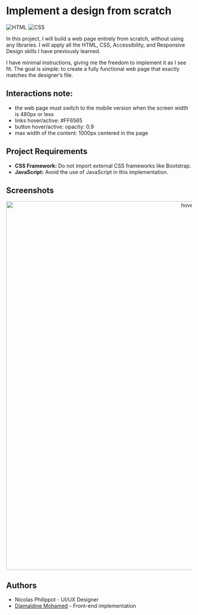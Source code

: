 # Implement a design from scratch

![HTML](https://img.shields.io/badge/HTML-5-blue?style=for-the-badge&logo=html5&logoColor=white)
![CSS](https://img.shields.io/badge/CSS-3-blue?style=for-the-badge&logo=css3&logoColor=white)

In this project, I will build a web page entirely from scratch, without using any libraries. I will apply all the HTML, CSS, Accessibility, and Responsive Design skills I have previously learned.

I have minimal instructions, giving me the freedom to implement it as I see fit. The goal is simple: to create a fully functional web page that exactly matches the designer’s file.

## Interactions note:

-   the web page must switch to the mobile version when the screen width is 480px or less
-   links hover/active: #FF6565
-   button hover/active: opacity: 0.9
-   max width of the content: 1000px centered in the page

## Project Requirements

-   **CSS Framework:** Do not import external CSS frameworks like Bootstrap.
-   **JavaScript:** Avoid the use of JavaScript in this implementation.

## Screenshots

<p align="center">
  <img src="https://samdaph.com/portfolio/desk.jpg" width="1000" title="hover text">
</p>

## Authors

-   Nicolas Philippot - UI/UX Designer
-   [Djamaldine Mohamed](https://github.com/djmlMhmd) - Front-end implementation
